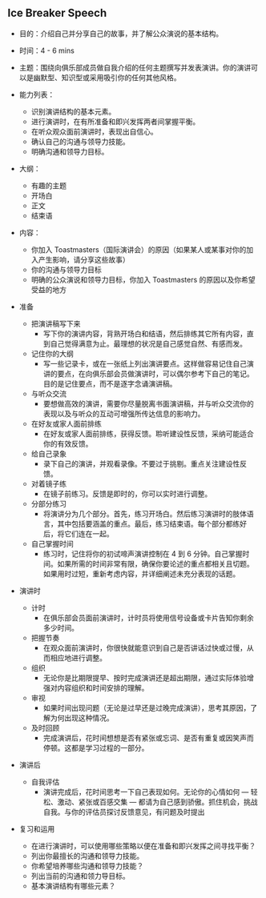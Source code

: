 ## Ice Breaker Speech
* 目的：介绍自己并分享自己的故事，并了解公众演说的基本结构。

* 时间：4 - 6 mins

* 主题：围绕向俱乐部成员做自我介绍的任何主题撰写并发表演讲。你的演讲可以是幽默型、知识型或采用吸引你的任何其他风格。

* 能力列表：
  * 识别演讲结构的基本元素。
  * 进行演讲时，在有所准备和即兴发挥两者间掌握平衡。
  * 在听众观众面前演讲时，表现出自信心。
  * 确认自己的沟通与领导力技能。
  * 明确沟通和领导力目标。

* 大纲：
  * 有趣的主题
  * 开场白
  * 正文
  * 结束语

* 内容：
  * 你加入 Toastmasters（国际演讲会）的原因（如果某人或某事对你的加入产生影响，请分享这些故事）
  * 你的沟通与领导力目标
  * 明确的公众演说和领导力目标，你加入 Toastmasters 的原因以及你希望受益的地方

* 准备
  * 把演讲稿写下来
    * 写下你的演讲内容，背熟开场白和结语，然后排练其它所有内容，直到自己觉得满意为止。最理想的状况是自己感觉自然、有感而发。
  * 记住你的大纲
    * 写一些记录卡，或在一张纸上列出演讲要点。这样做容易记住自己演讲的要点，在向俱乐部会员做演讲时，可以偶尔参考下自己的笔记。目的是记住要点，而不是逐字念诵演讲稿。
  * 与听众交流
    * 要想做高效的演讲，需要你尽量脱离书面演讲稿，并与听众交流你的表现以及与听众的互动可增强所传达信息的影响力。
  * 在好友或家人面前排练
    * 在好友或家人面前排练，获得反馈。聆听建设性反馈，采纳可能适合你的有效反馈。
  * 给自己录象
    * 录下自己的演讲，并观看录像。不要过于挑剔。重点关注建设性反馈。
  * 对着镜子练
    * 在镜子前练习。反馈是即时的，你可以实时进行调整。
  * 分部分练习
    * 将演讲分为几个部分。首先，练习开场白。然后练习演讲时的肢体语言，其中包括要涵盖的重点。最后，练习结束语。每个部分都练好后，将它们连在一起。
  * 自己掌握时间
    * 练习时，记住将你的初试啼声演讲控制在 4 到 6 分钟。自己掌握时间。如果所需的时间非常有限，确保你要论述的重点都相关且切题。如果用时过短，重新考虑内容，并详细阐述未充分表现的话题。

* 演讲时
  * 计时
    * 在俱乐部会员面前演讲时，计时员将使用信号设备或卡片告知你剩余多少时间。
  * 把握节奏
    * 在观众面前演讲时，你很快就能意识到自己是否讲话过快或过慢，从而相应地进行调整。
  * 组织
    * 无论你是比期限提早、按时完成演讲还是超出期限，通过实际体验增强对内容组织和时间安排的理解。
  * 审视
    * 如果时间出现问题（无论是过早还是过晚完成演讲），思考其原因，了解为何出现这种情况。
  * 及时回顾
    * 完成演讲后，花时间想想是否有紧张或忘词、是否有重复或因笑声而停顿。这都是学习过程的一部分。

* 演讲后
  * 自我评估
    * 演讲完成后，花时间思考一下自己表现如何。无论你的心情如何 — 轻松、激动、紧张或百感交集 — 都请为自己感到骄傲。抓住机会，挑战自我。与你的评估员探讨反馈意见，有问题及时提出

* 复习和运用
  * 在进行演讲时，可以使用哪些策略以便在准备和即兴发挥之间寻找平衡？
  * 列出你最擅长的沟通和领导力技能。
  * 你希望培养哪些沟通和领导力技能？
  * 列出当前的沟通和领力导目标。
  * 基本演讲结构有哪些元素？